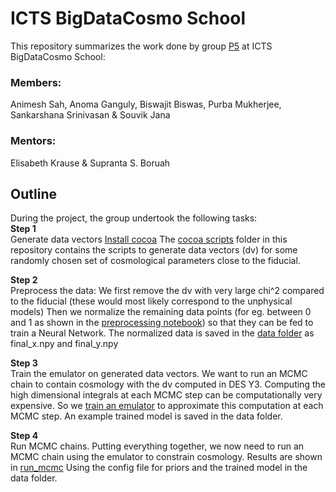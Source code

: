 # ICTS BigDataCosmo School

This repository summarizes the work done by group [P5](https://www.icts.res.in/sites/default/files/seminar%20doc%20files/Project%205.pdf)  at ICTS BigDataCosmo School:

### Members:
Animesh Sah, Anoma Ganguly, Biswajit Biswas, Purba Mukherjee, Sankarshana Srinivasan & Souvik Jana
### Mentors:
Elisabeth Krause & Supranta S. Boruah

## Outline
During the project, the group undertook the following tasks:\
**Step 1**\
Generate data vectors
[Install cocoa](https://docs.google.com/document/d/1n7iJJnyID-e7expuR-ebINyCVnE-cKrZh8D-L2wjulk/edit)
The [cocoa scripts](https://github.com/b-biswas/icts_school_scripts/tree/main/cocoa%20scripts) folder in this repository contains the scripts to generate data vectors (dv) for some randomly chosen set of cosmological parameters close to the fiducial. 

**Step 2**\
Preprocess the data: 
We first remove the dv with very large chi^2 compared to the fiducial (these would most likely correspond to the unphysical models) 
Then we normalize the remaining data points (for eg. between 0 and 1 as shown in the [preprocessing notebook](https://github.com/b-biswas/icts_school_scripts/blob/main/notebooks/process_training_data.ipynb)) so that they can be fed to train a Neural Network.
The normalized data is saved in the [data folder](https://github.com/b-biswas/icts_school_scripts/tree/main/data) as final_x.npy and final_y.npy

**Step 3**\
Train the emulator on generated data vectors. 
We want to run an MCMC chain to contain cosmology with the dv computed in DES Y3. 
Computing the high dimensional integrals at each MCMC step can be computationally very expensive.
So we [train an emulator](https://github.com/b-biswas/icts_school_scripts/blob/main/notebooks/training_notebook.ipynb) to approximate this computation at each MCMC step. 
An example trained model is saved in the data folder.

**Step 4**\
Run MCMC chains. 
Putting everything together, we now need to run an MCMC chain using the emulator to constrain cosmology.
Results are shown in [run_mcmc](https://github.com/b-biswas/icts_school_scripts/blob/main/notebooks/run_mcmc.ipynb)
Using the config file for priors and the trained model in the data folder.

